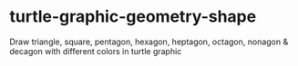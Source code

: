 # turtle-graphic-geometry-shape
Draw triangle, square, pentagon, hexagon, heptagon, octagon, nonagon &amp; decagon with different colors in turtle graphic
